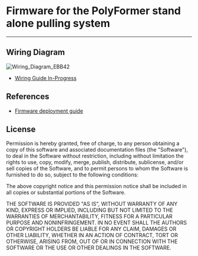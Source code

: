 # Firmware for the PolyFormer stand alone pulling system
---

## Wiring Diagram
![Wiring_Diagram_EBB42](https://user-images.githubusercontent.com/55605342/218549553-6991dbef-d0c9-42f8-9f03-8aaaa7aa4ced.png)

* [Wiring Guide In-Progress](https://discord.com/channels/969539629176991764/1062541608559579187)



## References

* [Firmware deployment guide](firmware_deployment_guide.md)


## License

Permission is hereby granted, free of charge, to any person obtaining a copy of this software and associated documentation files (the "Software"), to deal in the Software without restriction, including without limitation the rights to use, copy, modify, merge, publish, distribute, sublicense, and/or sell copies of the Software, and to permit persons to whom the Software is furnished to do so, subject to the following conditions:

The above copyright notice and this permission notice shall be included in all copies or substantial portions of the Software.

THE SOFTWARE IS PROVIDED "AS IS", WITHOUT WARRANTY OF ANY KIND, EXPRESS OR IMPLIED, INCLUDING BUT NOT LIMITED TO THE WARRANTIES OF MERCHANTABILITY, FITNESS FOR A PARTICULAR PURPOSE AND NONINFRINGEMENT. IN NO EVENT SHALL THE AUTHORS OR COPYRIGHT HOLDERS BE LIABLE FOR ANY CLAIM, DAMAGES OR OTHER LIABILITY, WHETHER IN AN ACTION OF CONTRACT, TORT OR OTHERWISE, ARISING FROM, OUT OF OR IN CONNECTION WITH THE SOFTWARE OR THE USE OR OTHER DEALINGS IN THE SOFTWARE.

<!-- # PolyFormerFW
Firmware for the PolyFormer stand alone pulling system

Compilation instructions

1.  Install Arduino IDE
    You get the latest Arduino IDE here:
    http://arduino.cc/en/Main/Software

3.  Install STM32CubeIDE
	Download and install STM32CubeProgrammer from the 'STM32CubePrg' folder here https://drive.google.com/drive/folders/1L-q9MlswSXPIMe1Jg1lsA1I1AFvQ9x0S?usp=sharing.

	(Alternatively you can download by following URL: https://www.st.com/en/development-tools/stm32cubeprog.html
	Warning: it is necessary to create a my.st.com account, if using this link.)

2.  Install STM32Duino
	Once Arduino IDE is installed, launch Arduino IDE then go to File > Preferences
	In “Additional Boards Manager URLs”, enter the following URL : https://raw.githubusercontent.com/stm32duino/BoardManagerFiles/master/STM32/package_stm_index.json
	Enter “OK”
	Then : Tools > Board : ___ > Boards Manager...
	Enter in the search bar “STM32” or “stm” and download the package by clicking on install.

4.  Install the required libraries
	Go to Sketch > Library and choose "Manage Libraries..."
	Search for, and install the following (and any dependancies if prompted):
	"NTC_Thermistor"
	"PID"
	"Bounce2"
	"U8g2"
	"TCMenu"
	"GyverNTC"
	"TMCStepper"

5.  Start Arduino IDE and open the file "PolyFormerFW.ino"

5.  Select the board and port to upload via in the arduino ide.
	Launch Arduino IDE with a STM32 plugged in USB on the computer.
	Go to Tools > Board: ___ > STM32 boards groups... > and choose "Generic STM32G0 series"
	Then go to Tools > Board part number: ___ and choose "Generic G0B1RBTx"
	Go to Tools > USB support:___ and choose "CDC (generic 'Serial' supersede U(S)ART)"
	In Tools > Upload method: ___ choose STM32CubeProgrammer (DFU)
	Then : Tools > Port: ___ and choose the corresponding port to your STM32 board.

6.  Check PolyFormerFW.ino for hints, if something needs to be checked or modified.

7.  Upload the firmware with the upload button (right arrow in toolbar). -->
